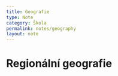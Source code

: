 ```yaml
---
title: Geografie
type: Note
category: Škola
permalink: notes/geography
layout: note
---
```


# Regionální geografie

